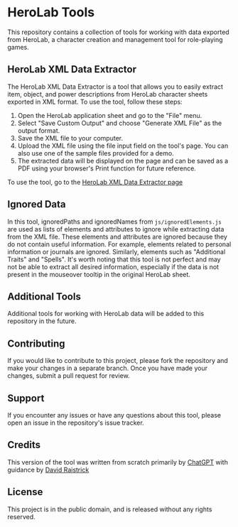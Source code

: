 
# HeroLab Tools

This repository contains a collection of tools for working with data exported from HeroLab, a character creation and management tool for role-playing games.

## HeroLab XML Data Extractor

The HeroLab XML Data Extractor is a tool that allows you to easily extract item, object, and power descriptions from HeroLab character sheets exported in XML format. To use the tool, follow these steps:

1. Open the HeroLab application sheet and go to the "File" menu.
2. Select "Save Custom Output" and choose "Generate XML File" as the output format.
3. Save the XML file to your computer.
4. Upload the XML file using the file input field on the tool's page. You can also use one of the sample files provided for a demo.
5. The extracted data will be displayed on the page and can be saved as a PDF using your browser's Print function for future reference.

To use the tool, go to the [HeroLab XML Data Extractor page](https://keen99.github.io/herolab-tools/)

## Ignored Data

  In this tool, ignoredPaths and ignoredNames from `js/ignoredElements.js` are used as lists of elements and attributes to ignore while extracting data from the XML file. These elements and attributes are ignored because they do not contain useful information. For example, elements related to personal information or journals are ignored. Similarly, elements such as "Additional Traits" and "Spells".  It's worth noting that this tool is not perfect and may not be able to extract all desired information, especially if the data is not present in the mouseover tooltip in the original HeroLab sheet.

## Additional Tools

Additional tools for working with HeroLab data will be added to this repository in the future.

## Contributing

If you would like to contribute to this project, please fork the repository and make your changes in a separate branch. Once you have made your changes, submit a pull request for review.

## Support

If you encounter any issues or have any questions about this tool, please open an issue in the repository's issue tracker.

## Credits

This version of the tool was written from scratch primarily by [ChatGPT](https://chat.openai.com/chat) with guidance by [David Raistrick](https://www.brasstack.net/)

## License

This project is in the public domain, and is released without any rights reserved.

